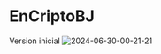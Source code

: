 # EnCriptoBJ

Version inicial
![2024-06-30-00-21-21](https://github.com/Benji379/EnCriptoBJ/assets/108637204/955490fb-77b8-4cbb-b80c-89a559d22ef5)

